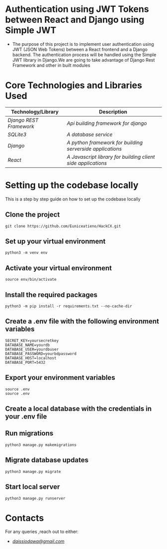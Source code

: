 # Authentication using JWT Tokens between React and Django using Simple JWT

  * The purpose of this project is to implement user authentication using JWT (JSON Web Tokens) between a React frontend and a Django backend. The authentication process will be handled using the Simple JWT library in Django.We are going to take advantage of Django Rest Framework and other in built modules

# Core Technologies and Libraries Used

Technology/Library | Description 
--- | --- |
*Django REST Framework* | *Api building framework for django*
*SQLite3* | *A database service*
*Django* | *A python framework for building serverside applications*
*React* | *A Javascript library for building client side applications*

  

# Setting up the codebase locally

This is a step by step guide on how to set up the codebase locally

Clone the project
----------------------
``` shellgit@github.com:daisy-carolin/ACTSVC.git
git clone https://github.com/Euniceatieno/HackCX.git
```
Set up your virtual environment
----------------------
``` shell
python3 -m venv env
```
Activate your virtual environment
----------------------
``` shell
source env/bin/activate
```
Install the required packages
----------------------
``` shell
python3 -m pip install -r requirements.txt --no-cache-dir
```
Create a .env file with the following environment variables
------------------------------------------------------------------
``` shell
SECRET_KEY=yoursecretkey
DATABASE_NAME=yourdb
DATABASE_USER=yourdbuser
DATABASE_PASSWORD=yourbdpassword
DATABASE_HOST=localhost
DATABASE_PORT=5432
```
Export your environment variables
--------------------------------------------
``` shell
source .env
source .env
```
Create a local database with the credentials in your .env file
---------------------------------------------------------------

Run migrations
----------------------
``` shell
python3 manage.py makemigrations
```
Migrate database updates
----------------------
``` shell
python3 manage.py migrate
```
Start local server
----------------------
``` shell
python3 manage.py runserver
```

# Contacts
For any queries ,reach out to either: 
 * *daissiodawa@gmail.com*




